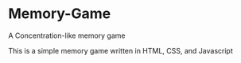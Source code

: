 # Memory-Game
A Concentration-like memory game

This is a simple memory game written in HTML, CSS, and Javascript
